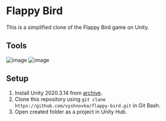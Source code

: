 # Flappy Bird

This is a simplified clone of the Flappy Bird game on Unity.

## Tools

![image](https://img.shields.io/badge/Unity-100000?style=for-the-badge&logo=unity&logoColor=white) 
![image](https://img.shields.io/badge/C%23-67217a?style=for-the-badge&logo=c-sharp&logoColor=white) 

## Setup

1. Install Unity 2020.3.14 from [archive](https://unity3d.com/get-unity/download/archive).    
2. Clone this repository using `git clone https://github.com/vyshnovka/flappy-bird.git` in Git Bash.    
3. Open created folder as a project in Unity Hub.    
